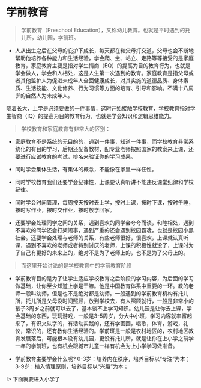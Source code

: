 # 学前教育

> 学前教育（Preschool Education），又称幼儿教育。也就是平时遇到的托儿所，幼儿园，学前班。

* 人从出生之后在父母的庇护下成长，每天都在和父母打交道，父母也会不断地帮助他培养各种能力和生活经验，学会爬、坐、站立、走路等等接受的是家庭教育，家庭教育主要是指对学生情商（EQ）的提高为目的教育行为，也就是学会做人，学会和人相处，这是人生第一次遇到的教育。家庭教育是指父母或者其他监护人为促进未成年人全面健康成长，对其实施的道德品质、身体素质、生活技能、文化修养、行为习惯等方面的培育、引导和影响。不满十八周岁的自然人为未成年人。




随着长大，上学是必须要做的一件事情，这时开始接触学校教育，学校教育指对学生智商（IQ）的提高为目的教育行为，也就是学会知识和逻辑思维能力。


> 学校教育和家庭教育有非常大的区别：

- 家庭教育不是系统的无目的的，遇到一件事，知道一件事，而学校教育非常系统化的有目的学习，后期还配备教材，配专业老师按照国家的教案来上课，还要进行应试教育的考试，排名来验证你的学习成果。

- 同时学会集体生活，有集体的概念，不能像在家里一样任性。

- 同时学校教育我们还要学会纪律性，上课要认真听讲不能违反课堂纪律和学校纪律。

- 同时学会时间管理，每周按天按时去上学，按时上课，按时下课，按时午睡，按时写作业，按时交作业，按时放学回家。

- 还要学会处理同学之间的关系，遇到喜欢的同学会夸夸而谈，和睦相处，遇到不喜欢的同学还会打架闹事，遇到严重的还会遇到校园霸凌，也就是校园小黑社会。还要学会处理与老师的关系，有些老师很好，很喜欢，上课就认真听课，遇到不喜欢的老师或者特别讨厌的老师，上课的积极性就没了，上课时为了自己有更好的未来上的，绝对不是为了老师上的，也不是为了父母上的。



> 而这里开始讨论的是学校教育中的学前教育阶段

- 学前教育目的是为了让学生适应学校教育之后阶段的学习内容，为后面的学习做基础，让你至少知道上学是干嘛。他是中国教育体系中重要的一环。教的老师一般叫幼师，但是也不是绝对都是幼师。一般遇到的学前教育机构有托儿所，托儿所是父母没时间照顾，放到学校去，有人照顾就行，一般是非常小的孩子3周岁之前就可以去了，基本谈不上学习知识。幼儿园是让你去上课，学会基础的东西，玩玩游戏，一般是3-5周岁，分大中小班，学习内容就丰富起来了，有识文认字的，有活动实践的，还有学画画，唱歌，体育，游戏，礼仪，常识的，还有教你生活经验的。学前班是一般是农村地区的，农村地区教育发展落后，可能根本没有幼儿园，更没有托儿所，就是让你在上小学之前学一年的学前班，也有机会跟城市儿童一样有机会为上小学学习做准备。


- 学前教育主要学会什么呢?
0-3岁：培养内在秩序，培养目标以“专注”为本；
3-9岁：植入情理原则，培养目标以“兴趣”为本；

!> 下面就要进入小学了






